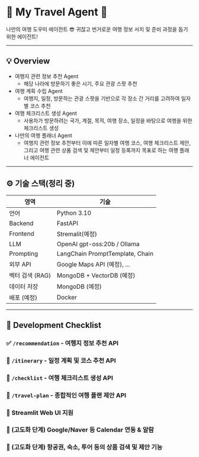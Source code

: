# 🧭 My Travel Agent 🧭

나만의 여행 도우미 에이전트 😎
귀찮고 번거로운 여행 정보 서치 및 준비 과정을 돕기 위한 에이전트!

---

## 💡 Overview

- 여행지 관련 정보 추천 Agent
    - 해당 나라에 방문하기 좋은 시기, 주요 관광 스팟 추천
- 여행 계획 수립 Agent
    - 여행지, 일정, 방문하는 관광 스팟을 기반으로 각 장소 간 거리를 고려하여 일자별 코스 추천
- 여행 체크리스트 생성 Agent
    - 사용자가 방문하려는 국가, 계절, 목적, 여행 장소, 일정을 바탕으로 여행을 위한 체크리스트 생성
- 나만의 여행 플래너 Agent
    - 여행지 관련 정보 추천부터 이에 따른 일자별 여행 코스, 여행 체크리스트 제안, 그리고 여행 관련 상품 검색 및 제안부터 일정 등록까지 목표로 하는 여행 플래너 에이전트

---

## ⚙️ 기술 스택(정리 중)

| 영역 | 기술 |
|------|------|
| 언어 | Python 3.10 |
| Backend | FastAPI |
| Frontend | Stremalit(예정) |
| LLM | OpenAI gpt-oss:20b / Ollama |
| Prompting | LangChain PromptTemplate, Chain |
| 외부 API | Google Maps API (예정), ... |
| 벡터 검색 (RAG) | MongoDB + VectorDB (예정) |
| 데이터 저장 | MongoDB (예정) |
| 배포 (예정) | Docker |

---

## 🔧 Development Checklist

### ✅ `/recommendation` - 여행지 정보 추천 API 
### 🔲 `/itinerary` - 일정 계획 및 코스 추천 API 
### 🔲 `/checklist` - 여행 체크리스트 생성 API 
### 🔲 `/travel-plan` - 종합적인 여행 플랜 제안 API 
### 🔲 Streamlit Web UI 지원
### 🔲 (고도화 단계) Google/Naver 등 Calendar 연동 & 알람
### 🔲 (고도화 단계) 항공권, 숙소, 투어 등의 상품 검색 및 제안 기능

